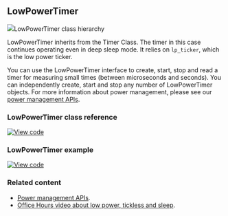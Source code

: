 ## LowPowerTimer

<span class="images">![](https://os.mbed.com/docs/v5.11/mbed-os-api-doxy/classmbed_1_1_low_power_timer.png)<span>LowPowerTimer class hierarchy</span></span>

LowPowerTimer inherits from the Timer Class. The timer in this case continues operating even in deep sleep mode. It relies on `lp_ticker`, which is the low power ticker.

You can use the LowPowerTimer interface to create, start, stop and read a timer for measuring small times (between microseconds and seconds). You can independently create, start and stop any number of LowPowerTimer objects. For more information about power management, please see our [power management APIs](power-management.html).

### LowPowerTimer class reference

[![View code](https://www.mbed.com/embed/?type=library)](https://os.mbed.com/docs/v5.11/mbed-os-api-doxy/classmbed_1_1_low_power_timer.html)

### LowPowerTimer example

[![View code](https://www.mbed.com/embed/?url=https://os.mbed.com/teams/mbed_example/code/LowPowerTimer-example/)](https://os.mbed.com/teams/mbed_example/code/LowPowerTimer-example/file/13760b19fc77/main.cpp)

### Related content

- [Power management APIs](power-management.html).
- [Office Hours video about low power, tickless and sleep](https://youtu.be/OFfOlBaegdg?t=669).
